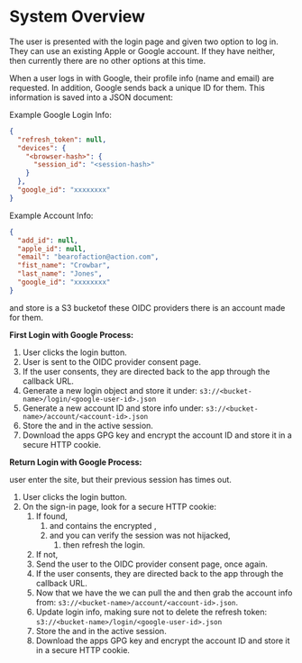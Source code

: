 # System Overview

The user is presented with the login page and given two option to log in.
They can use an existing Apple or Google account. If they have neither, then
currently there are no other options at this time.

When a user logs in with Google, their profile info (name and email) are
requested. In addition, Google sends back a unique ID for them. This
information is saved into a JSON document:

Example Google Login Info:
```json
{
  "refresh_token": null,
  "devices": {
    "<browser-hash>": {
      "session_id": "<session-hash>"
    }
  },
  "google_id": "xxxxxxxx"
}
```

Example Account Info:
```json
{
  "add_id": null,
  "apple_id": null,
  "email": "bearofaction@action.com",
  "fist_name": "Crowbar",
  "last_name": "Jones",
  "google_id": "xxxxxxxx"
}
```

and store is a S3 bucketof these OIDC providers there is an account made
for them.

**First Login with Google Process:**

1. User clicks the login button.
2. User is sent to the OIDC provider consent page.
3. If the user consents, they are directed back to the app through the callback
   URL.
4. Generate a new login object and store it under:
   `s3://<bucket-name>/login/<google-user-id>.json`
5. Generate a new account ID and store info under:
   `s3://<bucket-name>/account/<account-id>.json`
6. Store the <account-id> and <google-user-id> in the active session.
7. Download the apps GPG key and encrypt the account ID and store it in a
   secure HTTP cookie.

**Return Login with Google Process:**

user enter the site, but their previous session has times out.

1. User clicks the login button.
2. On the sign-in page, look for a secure HTTP cookie:
   1. If found,
      1. and contains the encrypted <account-id>,
      2. and you can verify the session was not hijacked,
         1. then refresh the login.
   2. If not,
   3. Send the user  to the OIDC provider consent page, once again.
   4. If the user consents, they are directed back to the app through the
      callback URL.
   5. Now that we have the <google-user-id> we can pull the <account-id> and
      then grab the account info from:
      `s3://<bucket-name>/account/<account-id>.json`.
   6. Update login info, making sure not to delete the refresh token:
      `s3://<bucket-name>/login/<google-user-id>.json`
   7. Store the <account-id> and <google-user-id> in the active session.
   8. Download the apps GPG key and encrypt the account ID and store it in a
      secure HTTP cookie.
